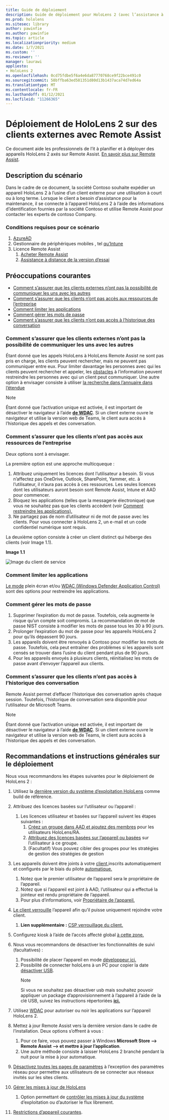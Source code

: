 ```yaml
---
title: Guide de déploiement
description: Guide de déploiement pour HoloLens 2 (avec l’assistance à distance comme exemple)
ms.prod: hololens
ms.sitesec: library
author: pawinfie
ms.author: pawinfie
ms.topic: article
ms.localizationpriority: medium
ms.date: 1/7/2021
ms.custom: ''
ms.reviewer: ''
manager: laurawi
appliesto:
- HoloLens 2
ms.openlocfilehash: 0cd75fdbe5f6a4e6da87770768ce9f22bce491c0
ms.sourcegitcommit: 58bffba63ed581351d80d13b1437aca74d7ed64a
ms.translationtype: MT
ms.contentlocale: fr-FR
ms.lasthandoff: 01/12/2021
ms.locfileid: "11266365"
---
```

# Déploiement de HoloLens 2 sur des clients externes avec Remote Assist

Ce document aide les professionnels de l’it à planifier et à déployer des appareils HoloLens 2 axés sur Remote Assist. [En savoir plus sur Remote Assist](https://docs.microsoft.com/hololens/hololens2-cloud-connected-overview#learn-about-remote-assist).

## Description du scénario

Dans le cadre de ce document, la société Contoso souhaite expédier un appareil HoloLens 2 à l’usine d’un client externe pour une utilisation à court ou à long terme. Lorsque le client a besoin d’assistance pour la maintenance, il se connecte à l’appareil HoloLens 2 à l’aide des informations d’identification fournies par la société Contoso et utilise Remote Assist pour contacter les experts de contoso Company.

### Conditions requises pour ce scénario

1. [AzureAD](https://docs.microsoft.com/azure/active-directory/fundamentals/active-directory-whatis)
1. Gestionnaire de périphériques mobiles , tel [qu’Intune](https://docs.microsoft.com/mem/intune/fundamentals/free-trial-sign-up)
1. Licence Remote Assist
    1. [Acheter Remote Assist](https://docs.microsoft.com/dynamics365/mixed-reality/remote-assist/buy-remote-assist)
    1. [Assistance à distance de la version d’essai](https://docs.microsoft.com/dynamics365/mixed-reality/remote-assist/try-remote-assist)

## Préoccupations courantes

- [Comment s’assurer que les clients externes n’ont pas la possibilité de communiquer les uns avec les autres](#how-to-ensure-that-external-clients-do-not-have-the-ability-to-communicate-with-one-another)
- [Comment s’assurer que les clients n’ont pas accès aux ressources de l’entreprise](#how-to-ensure-that-clients-do-not-have-access-to-company-resources)
- [Comment limiter les applications](#how-to-restrict-apps)
- [Comment gérer les mots de passe](#how-to-manage-passwords)
- [Comment s’assurer que les clients n’ont pas accès à l’historique des conversation](#how-to-ensure-that-clients-do-not-have-access-to-chat-history)

### Comment s’assurer que les clients externes n’ont pas la possibilité de communiquer les uns avec les autres

Étant donné que les appels HoloLens à HoloLens Remote Assist ne sont pas pris en charge, les clients peuvent rechercher, mais ne peuvent pas communiquer entre eux. Pour limiter davantage les personnes avec qui les clients peuvent rechercher et appeler, les  [obstacles](https://docs.microsoft.com/microsoft-365/compliance/information-barriers?view=o365-worldwide) à l’information peuvent restreindre les personnes avec qui un client peut communiquer. Une autre option à envisager consiste à utiliser [la recherche dans l’annuaire dans l’étendue](https://docs.microsoft.com/MicrosoftTeams/teams-scoped-directory-search)

 > [!NOTE]
> Étant donné que l’activation unique est activée, il est important de désactiver le navigateur à l’aide [**de WDAC**](https://docs.microsoft.com/hololens/windows-defender-application-control-wdac). Si un client externe ouvre le navigateur et utilise la version web de Teams, le client aura accès à l’historique des appels et des conversation.

### Comment s’assurer que les clients n’ont pas accès aux ressources de l’entreprise

Deux options sont à envisager.

La première option est une approche multicqueque :

1. Attribuez uniquement les licences dont l’utilisateur a besoin. Si vous n’affectez pas OneDrive, Outlook, SharePoint, Yammer, etc. à l’utilisateur, il n’aura pas accès à ces ressources. Les seules licences dont les utilisateurs auront besoin sont Remote Assist, Intune et AAD pour commencer.
1. Bloquez les applications (telles que la messagerie électronique) que vous ne souhaitez pas que les clients accèdent (voir [Comment restreindre les applications).](#how-to-restrict-apps)
1. Ne partagez pas de nom d’utilisateur ni de mot de passe avec les clients. Pour vous connecter à HoloLens 2, un e-mail et un code confidentiel numérique sont requis.

La deuxième option consiste à créer un client distinct qui héberge des clients (voir Image 1.1).

**Image 1.1**

![Image du client de service](./images/hololens-service-tenant-image.png)

### Comment limiter les applications

[Le mode](https://docs.microsoft.com/hololens/hololens-kiosk) plein écran et/ou [WDAC (Windows Defender Application Control)](https://docs.microsoft.com/hololens/windows-defender-application-control-wdac) sont des options pour restreindre les applications.

### Comment gérer les mots de passe

1. Supprimer l’expiration du mot de passe. Toutefois, cela augmente le risque qu’un compte soit compromis. La recommandation de mot de passe NIST consiste à modifier les mots de passe tous les 30 à 90 jours.
1. Prolonger l’expiration du mot de passe pour les appareils HoloLens 2 pour qu’ils dépassent 90 jours.
1. Les appareils doivent être renvoyés à Contoso pour modifier les mots de passe. Toutefois, cela peut entraîner des problèmes si les appareils sont censés se trouver dans l’usine du client pendant plus de 90 jours.  
1. Pour les appareils envoyés à plusieurs clients, réinitialisez les mots de passe avant d’envoyer l’appareil aux clients.

### Comment s’assurer que les clients n’ont pas accès à l’historique des conversation

Remote Assist permet d’effacer l’historique des conversation après chaque session. Toutefois, l’historique de conversation sera disponible pour l’utilisateur de Microsoft Teams.

> [!NOTE]
> Étant donné que l’activation unique est activée, il est important de désactiver le navigateur à l’aide [**de WDAC**](https://docs.microsoft.com/hololens/windows-defender-application-control-wdac). Si un client externe ouvre le navigateur et utilise la version web de Teams, le client aura accès à l’historique des appels et des conversation.

## Recommandations et instructions générales sur le déploiement

Nous vous recommandons les étapes suivantes pour le déploiement de HoloLens 2 :

1. Utilisez la [dernière version du système d’exploitation HoloLens](https://aka.ms/hololens2download) comme build de référence.
1. Attribuez des licences basées sur l’utilisateur ou l’appareil :
    1. Les licences utilisateur et basées sur l’appareil suivent les étapes suivantes :
        1. [Créez un groupe dans AAD et ajoutez des membres](https://docs.microsoft.com/azure/active-directory/fundamentals/active-directory-groups-create-azure-portal#create-a-basic-group-and-add-members) pour les utilisateurs HoloLens/RA.
        1. [Attribuez des licences basées sur l’appareil ou basées](https://docs.microsoft.com/azure/active-directory/enterprise-users/licensing-groups-assign#:~:text=In%20this%20article%201%20Assign%20the%20required%20licenses,3%20Check%20for%20license%20problems%20and%20resolve%20them) sur l’utilisateur à ce groupe.
        1. (Facultatif) Vous pouvez cibler des groupes pour les stratégies de gestion des stratégies de gestion

1. Les appareils doivent être joints à votre [client,](https://docs.microsoft.com/hololens/hololens-enroll-mdm#auto-enrollment-in-mdm)inscrits automatiquement et configurés par le biais du pilote [automatique.](https://docs.microsoft.com/hololens/hololens2-autopilot)
    1. Notez que le premier utilisateur de l’appareil sera le propriétaire de l’appareil.
    1. Notez que si l’appareil est joint à AAD, l’utilisateur qui a effectué la jointeur est rendu propriétaire de l’appareil.
    1. Pour plus d’informations, voir [Propriétaire de l’appareil.](https://docs.microsoft.com/hololens/security-adminless-os#device-owner)
1. [Le client verrouille](https://docs.microsoft.com/hololens/hololens-release-notes#tenantlockdown-csp-and-autopilot) l’appareil afin qu’il puisse uniquement rejoindre votre client.
    1. **Lien supplémentaire :** [CSP verrouillage du client.](https://docs.microsoft.com/windows/client-management/mdm/tenantlockdown-csp)
1. Configurez kiosk à l’aide de l’accès affecté global [à cette zone.](https://docs.microsoft.com/hololens/hololens-global-assigned-access-kiosk)
1. Nous vous recommandons de désactiver les fonctionnalités de suivi (facultatives) :
    1. Possibilité de placer l’appareil en mode [développeur ici.](https://docs.microsoft.com/windows/client-management/mdm/policy-csp-applicationmanagement#applicationmanagement-allowdeveloperunlock)
    1. Possibilité de connecter holoLens à un PC pour copier la date [désactiver USB](https://docs.microsoft.com/windows/client-management/mdm/policy-csp-connectivity#connectivity-allowusbconnection).
       > [!NOTE]
        > Si vous ne souhaitez pas désactiver usb mais souhaitez pouvoir appliquer un package d’approvisionnement à l’appareil à l’aide de la clé USB, suivez les instructions répertoriées [**ici.**](https://docs.microsoft.com/windows/client-management/mdm/policy-csp-security#security-allowaddprovisioningpackage)

1. Utilisez [WDAC](https://docs.microsoft.com/hololens/windows-defender-application-control-wdac) pour autoriser ou noir les applications sur l’appareil HoloLens 2.
1. Mettez à jour Remote Assist vers la dernière version dans le cadre de l’installation. Deux options s’offrent à vous :
    1. Pour ce faire, vous pouvez passer à Windows **Microsoft Store --> Remote Assist --> et mettre à jour l’application**.
    1. Une autre méthode consiste à laisser HoloLens 2 branché pendant la nuit pour la mise à jour automatique.
1. [Désactivez toutes les pages de paramètres](https://docs.microsoft.com/hololens/settings-uri-list) à l’exception des paramètres réseau pour permettre aux utilisateurs de se connecter aux réseaux invités sur les sites clients.
1. [Gérer les mises à jour de HoloLens](https://docs.microsoft.com/hololens/hololens-updates)
    1. Option permettant de [contrôler les mises à jour du système](https://docs.microsoft.com/mem/intune/protect/windows-update-for-business-configure#create-and-assign-update-rings) d’exploitation ou d’autoriser le flux librement.
1. [Restrictions d’appareil courantes](https://docs.microsoft.com/hololens/hololens-common-device-restrictions).
